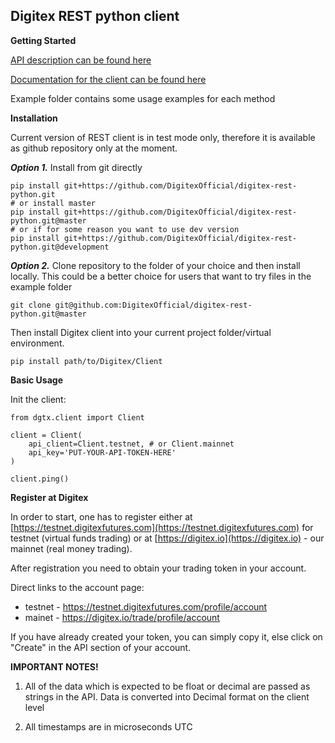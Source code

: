 Digitex REST python client
----------------

**Getting Started**


[API description can be found here](https://digitexofficial.github.io/rest-api-docs/)

[Documentation for the client can be found here](https://digitexofficial.github.io/digitex-rest-python/)

Example folder contains some usage examples for each method

**Installation**

Current version of REST client is in test mode only,
therefore it is available as github repository only
at the moment.

***Option 1.*** Install from git directly
```
pip install git+https://github.com/DigitexOfficial/digitex-rest-python.git
# or install master
pip install git+https://github.com/DigitexOfficial/digitex-rest-python.git@master
# or if for some reason you want to use dev version
pip install git+https://github.com/DigitexOfficial/digitex-rest-python.git@development
```
***Option 2.*** Clone repository to the folder of your choice and then install locally.
This could be a better choice for users that want to try files in the
example folder

```
git clone git@github.com:DigitexOfficial/digitex-rest-python.git@master
```

Then install Digitex client into your current project folder/virtual
environment.

```
pip install path/to/Digitex/Client
```

**Basic Usage**

Init the client:
```
from dgtx.client import Client

client = Client(
    api_client=Client.testnet, # or Client.mainnet
    api_key='PUT-YOUR-API-TOKEN-HERE'
)

client.ping()

```

**Register at Digitex**

In order to start, one has to register either at
[https://testnet.digitexfutures.com](https://testnet.digitexfutures.com)
for testnet (virtual funds trading) or at 
[https://digitex.io](https://digitex.io) - our mainnet (real money trading).

After registration you need to obtain your trading token in your account.

Direct links to the account page:

- testnet - https://testnet.digitexfutures.com/profile/account
- mainet - https://digitex.io/trade/profile/account

If you have already created your token, you can simply copy it, else click on "Create" in the API section of your account.

**IMPORTANT NOTES!**

1. All of the data which is expected to be float or decimal are passed as strings in the API. Data is converted into Decimal format on the client level 
   
2. All timestamps are in microseconds UTC
